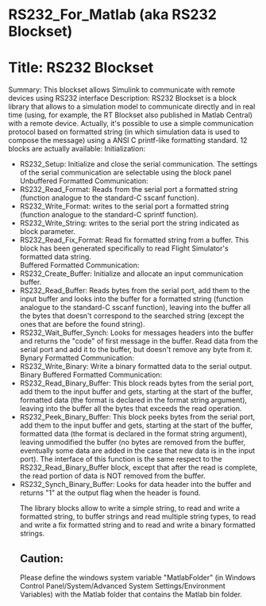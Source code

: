 # RS232_For_Matlab (aka RS232 Blockset)

<h1>Title: RS232 Blockset</h1>
Summary: This blockset allows Simulink to communicate with remote devices using RS232 interface
Description: RS232 Blockset is a block library that allows to a simulation model to communicate directly and in real time (using, for example, the RT Blockset also published in Matlab Central) with a remote device.
Actually, it's possible to use a simple communication protocol based on formatted string (in which simulation data is used to compose the message) using a ANSI C printf-like formatting standard. 
12 blocks are actually available:
Initialization:
<ul>
<li>RS232_Setup: Initialize and close the serial communication. The settings of the serial communication are selectable using the block panel</li>
Unbuffered Formatted Communication: 
<li>RS232_Read_Format: Reads from the serial port a formatted string (function analogue to the standard-C sscanf function).</li>
<li>RS232_Write_Format: writes to the serial port a formatted string (function analogue to the standard-C sprintf function). </li>
<li>RS232_Write_String: writes to the serial port the string indicated as block parameter.</li>
<li>RS232_Read_Fix_Format: Read fix formatted string from a buffer. This block has been generated specifically to read Flight Simulator's formatted data string.</li>
Buffered Formatted Communication:
<li>RS232_Create_Buffer: Initialize and allocate an input communication buffer.</li>
<li>RS232_Read_Buffer: Reads bytes from the serial port, add them to the input buffer and looks into the buffer for a formatted string (function analogue to the standard-C sscanf function), leaving into the buffer all the bytes that doesn't correspond to the searched string (except the ones that are before the found string). </li>
<li>RS232_Wait_Buffer_Synch: Looks for messages headers into the buffer and returns the "code" of first message in the buffer. Read data from the serial port and add it to the buffer, but doesn't remove any byte from it.</li>
Bynary Formatted Communication:
<li>RS232_Write_Binary: Write a binary formatted data to the serial output.</li>
Binary Buffered Formatted Communication:
<li>RS232_Read_Binary_Buffer: This block reads bytes from the serial port, add them to the input buffer and gets, starting at the start of the buffer, formatted data (the format is declared in the format string argument), leaving into the buffer all the bytes that exceeds the read operation. </li>
<li>RS232_Peek_Binary_Buffer: This block peeks bytes from the serial port, add them to the input buffer and gets, starting at the start of the buffer, formatted data (the format is declared in the format string argument), leaving unmodified the buffer (no bytes are removed from the buffer, eventually some data are added in the case that new data is in the input port). 
The interface of this function is the same respect to the RS232_Read_Binary_Buffer block, except that after the read is complete, the read portion of data is NOT removed from the buffer.</li>
<li>RS232_Synch_Binary_Buffer:  Looks for data header into the buffer and returns "1" at the output flag when the header is found.</li>

The library blocks allow to write a simple string, to read and write a formatted string, to buffer strings and read multiple string types, to read and write a fix formatted string and to read and write a binary formatted strings. 

<h2>Caution:</h2>
Please define the windows system variable "MatlabFolder" (in Windows Control Panel/System/Advanced System Settings/Environment Variables) with the Matlab folder that contains the Matlab bin folder.

